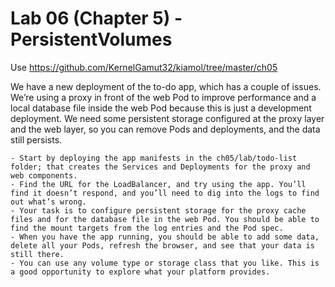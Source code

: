 # Lab 06 (Chapter 5) - PersistentVolumes

Use https://github.com/KernelGamut32/kiamol/tree/master/ch05

We have a new deployment of the to-do app, which has a couple of issues. We’re using a proxy in front of the web Pod to improve performance and a local database file inside the web Pod because this is just a development deployment. We need some persistent storage configured at the proxy layer and the web layer, so you can remove Pods and deployments, and the data still persists.

    - Start by deploying the app manifests in the ch05/lab/todo-list folder; that creates the Services and Deployments for the proxy and web components.
    - Find the URL for the LoadBalancer, and try using the app. You’ll find it doesn’t respond, and you’ll need to dig into the logs to find out what’s wrong.
    - Your task is to configure persistent storage for the proxy cache files and for the database file in the web Pod. You should be able to find the mount targets from the log entries and the Pod spec.
    - When you have the app running, you should be able to add some data, delete all your Pods, refresh the browser, and see that your data is still there.
    - You can use any volume type or storage class that you like. This is a good opportunity to explore what your platform provides.